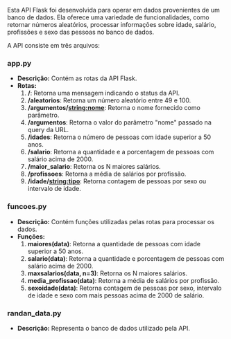 Esta API Flask foi desenvolvida para operar em dados provenientes de um banco de dados. Ela oferece uma variedade de funcionalidades, como retornar números aleatórios, processar informações sobre idade, salário, profissões e sexo das pessoas no banco de dados.

A API consiste em três arquivos:

### app.py
- **Descrição:** Contém as rotas da API Flask.
- **Rotas:**
  1. **/**: Retorna uma mensagem indicando o status da API.
  2. **/aleatorios**: Retorna um número aleatório entre 49 e 100.
  3. **/argumentos/<string:nome>**: Retorna o nome fornecido como parâmetro.
  4. **/argumentos**: Retorna o valor do parâmetro "nome" passado na query da URL.
  5. **/idades**: Retorna o número de pessoas com idade superior a 50 anos.
  6. **/salario**: Retorna a quantidade e a porcentagem de pessoas com salário acima de 2000.
  7. **/maior_salario**: Retorna os N maiores salários.
  8. **/profissoes**: Retorna a média de salários por profissão.
  9. **/idade/<string:tipo>**: Retorna contagem de pessoas por sexo ou intervalo de idade.

### funcoes.py
- **Descrição:** Contém funções utilizadas pelas rotas para processar os dados.
- **Funções:**
  1. **maiores(data)**: Retorna a quantidade de pessoas com idade superior a 50 anos.
  2. **salario(data)**: Retorna a quantidade e porcentagem de pessoas com salário acima de 2000.
  3. **maxsalarios(data, n=3)**: Retorna os N maiores salários.
  4. **media_profissao(data)**: Retorna a média de salários por profissão.
  5. **sexoidade(data)**: Retorna contagem de pessoas por sexo, intervalo de idade e sexo com mais pessoas acima de 2000 de salário.

### randan_data.py
- **Descrição:** Representa o banco de dados utilizado pela API.
